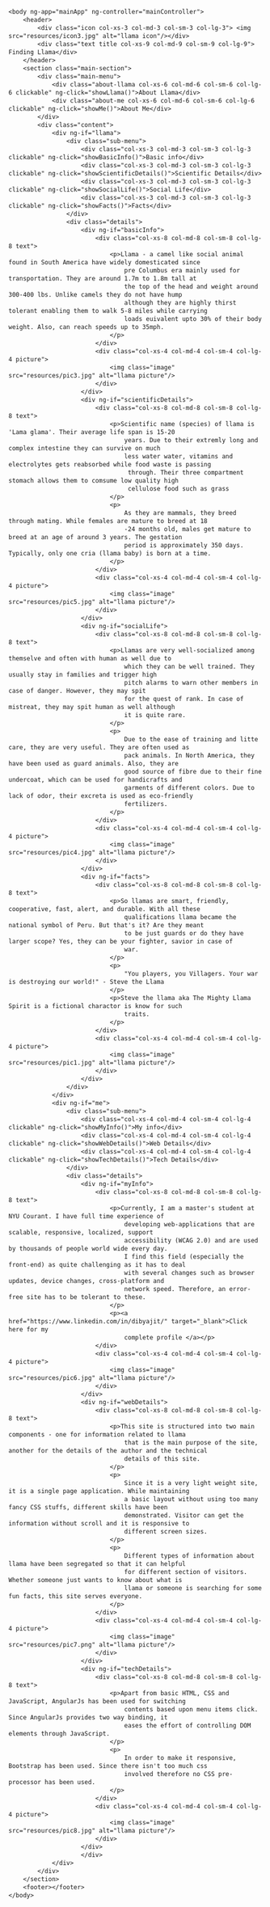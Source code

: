 <!DOCTYPE html>
<html>
    <head>
        <meta charset="UTF-8">
        <title>Finding Llama</title>
        <link rel="stylesheet" href="style/main.css">
        <link rel="stylesheet" href="https://maxcdn.bootstrapcdn.com/bootstrap/3.4.1/css/bootstrap.min.css">
        <script src="https://ajax.googleapis.com/ajax/libs/angularjs/1.6.9/angular.min.js"></script>
        <script src="script/main.js"></script>
    </head>

    <body ng-app="mainApp" ng-controller="mainController">
        <header>
            <div class="icon col-xs-3 col-md-3 col-sm-3 col-lg-3"> <img src="resources/icon3.jpg" alt="llama icon"/></div>
            <div class="text title col-xs-9 col-md-9 col-sm-9 col-lg-9"> Finding Llama</div>
        </header>
        <section class="main-section">
            <div class="main-menu">
                <div class="about-llama col-xs-6 col-md-6 col-sm-6 col-lg-6 clickable" ng-click="showLlama()">About Llama</div>
                <div class="about-me col-xs-6 col-md-6 col-sm-6 col-lg-6 clickable" ng-click="showMe()">About Me</div>
            </div>
            <div class="content">
                <div ng-if="llama">
                    <div class="sub-menu">
                        <div class="col-xs-3 col-md-3 col-sm-3 col-lg-3 clickable" ng-click="showBasicInfo()">Basic info</div>
                        <div class="col-xs-3 col-md-3 col-sm-3 col-lg-3 clickable" ng-click="showScientificDetails()">Scientific Details</div>
                        <div class="col-xs-3 col-md-3 col-sm-3 col-lg-3 clickable" ng-click="showSocialLife()">Social Life</div>
                        <div class="col-xs-3 col-md-3 col-sm-3 col-lg-3 clickable" ng-click="showFacts()">Facts</div>
                    </div>
                    <div class="details">
                        <div ng-if="basicInfo">
                            <div class="col-xs-8 col-md-8 col-sm-8 col-lg-8 text">
                                <p>Llama - a camel like social animal found in South America have widely domesticated since 
                                    pre Columbus era mainly used for transportation. They are around 1.7m to 1.8m tall at 
                                    the top of the head and weight around 300-400 lbs. Unlike camels they do not have hump
                                    although they are highly thirst tolerant enabling them to walk 5-8 miles while carrying
                                    loads euivalent upto 30% of their body weight. Also, can reach speeds up to 35mph.
                                </p>
                            </div>
                            <div class="col-xs-4 col-md-4 col-sm-4 col-lg-4 picture">
                                <img class="image" src="resources/pic3.jpg" alt="llama picture"/>
                            </div>
                        </div>
                        <div ng-if="scientificDetails">
                            <div class="col-xs-8 col-md-8 col-sm-8 col-lg-8 text">
                                <p>Scientific name (species) of llama is 'Lama glama'. Their average life span is 15-20 
                                    years. Due to their extremly long and complex intestine they can survive on much 
                                    less water water, vitamins and electrolytes gets reabsorbed while food waste is passing
                                     through. Their three compartment stomach allows them to comsume low quality high 
                                     cellulose food such as grass
                                </p>
                                <p>
                                    As they are mammals, they breed through mating. While females are mature to breed at 18
                                    -24 months old, males get mature to breed at an age of around 3 years. The gestation 
                                    period is approximately 350 days. Typically, only one cria (llama baby) is born at a time. 
                                </p>    
                            </div>
                            <div class="col-xs-4 col-md-4 col-sm-4 col-lg-4 picture">
                                <img class="image" src="resources/pic5.jpg" alt="llama picture"/>
                            </div>
                        </div>
                        <div ng-if="socialLife">
                            <div class="col-xs-8 col-md-8 col-sm-8 col-lg-8 text">
                                <p>Llamas are very well-socialized among themselve and often with human as well due to 
                                    which they can be well trained. They usually stay in families and trigger high 
                                    pitch alarms to warn other members in case of danger. However, they may spit 
                                    for the quest of rank. In case of mistreat, they may spit human as well although
                                    it is quite rare.
                                </p>
                                <p>
                                    Due to the ease of training and litte care, they are very useful. They are often used as 
                                    pack animals. In North America, they have been used as guard animals. Also, they are 
                                    good source of fibre due to their fine undercoat, which can be used for handicrafts and 
                                    garments of different colors. Due to lack of odor, their excreta is used as eco-friendly
                                    fertilizers.
                                </p>
                            </div>
                            <div class="col-xs-4 col-md-4 col-sm-4 col-lg-4 picture">
                                <img class="image" src="resources/pic4.jpg" alt="llama picture"/>
                            </div>
                        </div>
                        <div ng-if="facts">
                            <div class="col-xs-8 col-md-8 col-sm-8 col-lg-8 text">
                                <p>So llamas are smart, friendly, cooperative, fast, alert, and durable. With all these 
                                    qualifications llama became the national symbol of Peru. But that's it? Are they meant 
                                    to be just guards or do they have larger scope? Yes, they can be your fighter, savior in case of
                                    war. 
                                </p>
                                <p>
                                    "You players, you Villagers. Your war is destroying our world!" - Steve the Llama
                                </p>
                                <p>Steve the llama aka The Mighty Llama Spirit is a fictional charactor is know for such
                                    traits.
                                </p>
                            </div>
                            <div class="col-xs-4 col-md-4 col-sm-4 col-lg-4 picture">
                                <img class="image" src="resources/pic1.jpg" alt="llama picture"/>
                            </div>
                        </div>
                    </div>
                </div>
                <div ng-if="me">
                    <div class="sub-menu">
                        <div class="col-xs-4 col-md-4 col-sm-4 col-lg-4 clickable" ng-click="showMyInfo()">My info</div>
                        <div class="col-xs-4 col-md-4 col-sm-4 col-lg-4 clickable" ng-click="showWebDetails()">Web Details</div>
                        <div class="col-xs-4 col-md-4 col-sm-4 col-lg-4 clickable" ng-click="showTechDetails()">Tech Details</div>
                    </div>
                    <div class="details">
                        <div ng-if="myInfo">
                            <div class="col-xs-8 col-md-8 col-sm-8 col-lg-8 text">
                                <p>Currently, I am a master's student at NYU Courant. I have full time experience of 
                                    developing web-applications that are scalable, responsive, localized, support
                                    accessibility (WCAG 2.0) and are used by thousands of people world wide every day.
                                    I find this field (especially the front-end) as quite challenging as it has to deal
                                    with several changes such as browser updates, device changes, cross-platform and 
                                    network speed. Therefore, an error-free site has to be tolerant to these.
                                </p>
                                <p><a href="https://www.linkedin.com/in/dibyajit/" target="_blank">Click here for my 
                                    complete profile </a></p>
                            </div>
                            <div class="col-xs-4 col-md-4 col-sm-4 col-lg-4 picture">
                                <img class="image" src="resources/pic6.jpg" alt="llama picture"/>
                            </div>
                        </div>
                        <div ng-if="webDetails">
                            <div class="col-xs-8 col-md-8 col-sm-8 col-lg-8 text">
                                <p>This site is structured into two main components - one for information related to llama
                                    that is the main purpose of the site, another for the details of the author and the technical
                                    details of this site.
                                </p>
                                <p>
                                    Since it is a very light weight site, it is a single page application. While maintaining 
                                    a basic layout without using too many fancy CSS stuffs, different skills have been 
                                    demonstrated. Visitor can get the information without scroll and it is responsive to
                                    different screen sizes.
                                </p>
                                <p>
                                    Different types of information about llama have been segregated so that it can helpful
                                    for different section of visitors. Whether someone just wants to know about what is 
                                    llama or someone is searching for some fun facts, this site serves everyone. 
                                </p>
                            </div>
                            <div class="col-xs-4 col-md-4 col-sm-4 col-lg-4 picture">
                                <img class="image" src="resources/pic7.png" alt="llama picture"/>
                            </div>
                        </div>
                        <div ng-if="techDetails">
                            <div class="col-xs-8 col-md-8 col-sm-8 col-lg-8 text">
                                <p>Apart from basic HTML, CSS and JavaScript, AngularJs has been used for switching 
                                    contents based upon menu items click. Since AngularJs provides two way binding, it
                                    eases the effort of controlling DOM elements through JavaScript. 
                                </p>
                                <p>
                                    In order to make it responsive, Bootstrap has been used. Since there isn't too much css
                                    involved therefore no CSS pre-processor has been used.   
                                </p>
                            </div>
                            <div class="col-xs-4 col-md-4 col-sm-4 col-lg-4 picture">
                                <img class="image" src="resources/pic8.jpg" alt="llama picture"/>
                            </div>
                        </div>
                        </div>
                </div>
            </div>
        </section>
        <footer></footer>
    </body>

</html>
